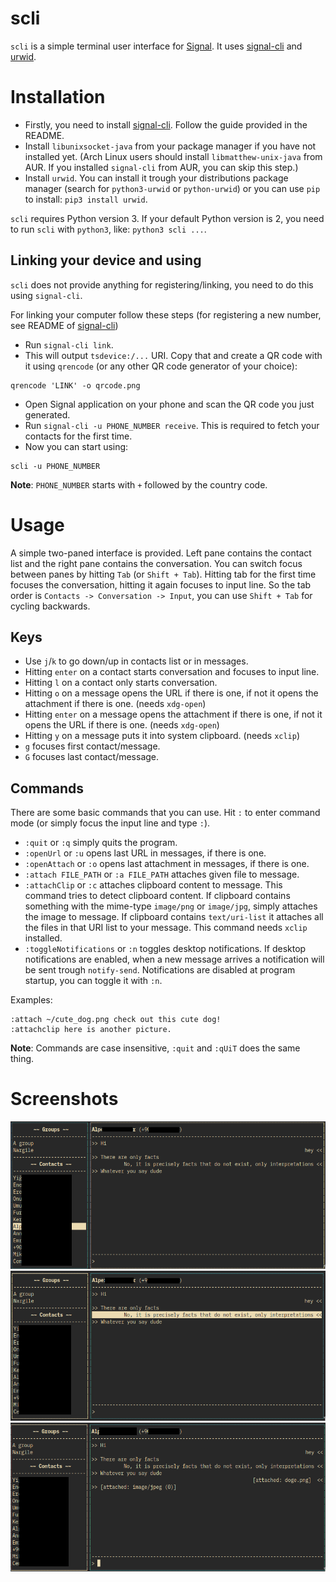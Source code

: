 # scli
`scli` is a simple terminal user interface for [Signal](https://signal.org). It uses [signal-cli](https://github.com/AsamK/signal-cli) and [urwid](http://urwid.org/).

# Installation
- Firstly, you need to install [signal-cli](https://github.com/AsamK/signal-cli). Follow the guide provided in the README.
- Install `libunixsocket-java` from your package manager if you have not installed yet. (Arch Linux users should install `libmatthew-unix-java` from AUR. If you installed `signal-cli` from AUR, you can skip this step.)
- Install `urwid`. You can install it trough your distributions package manager (search for `python3-urwid` or `python-urwid`) or you can use `pip` to install: `pip3 install urwid`.

`scli` requires Python version 3. If your default Python version is 2, you need to run `scli` with `python3`, like: `python3 scli ...`.

## Linking your device and using
`scli` does not provide anything for registering/linking, you need to do this using `signal-cli`.

For linking your computer follow these steps (for registering a new number, see README of [signal-cli](https://github.com/AsamK/signal-cli))
- Run `signal-cli link`.
- This will output `tsdevice:/...` URI. Copy that and create a QR code with it using `qrencode` (or any other QR code generator of your choice):
```
qrencode 'LINK' -o qrcode.png
```
- Open Signal application on your phone and scan the QR code you just generated.
- Run `signal-cli -u PHONE_NUMBER receive`. This is required to fetch your contacts for the first time.
- Now you can start using:
```
scli -u PHONE_NUMBER
```

**Note**: `PHONE_NUMBER` starts with `+` followed by the country code.

# Usage
A simple two-paned interface is provided. Left pane contains the contact list and the right pane contains the conversation. You can switch focus between panes by hitting `Tab` (or `Shift + Tab`). Hitting tab for the first time focuses the conversation, hitting it again focuses to input line. So the tab order is `Contacts -> Conversation -> Input`, you can use `Shift + Tab` for cycling backwards.

## Keys
- Use `j`/`k` to go down/up in contacts list or in messages.
- Hitting `enter` on a contact starts conversation and focuses to input line.
- Hitting `l` on a contact only starts conversation.
- Hitting `o` on a message opens the URL if there is one, if not it opens the attachment if there is one. (needs `xdg-open`)
- Hitting `enter` on a message opens the attachment if there is one, if not it opens the URL if there is one. (needs `xdg-open`)
- Hitting `y` on a message puts it into system clipboard. (needs `xclip`)
- `g` focuses first contact/message.
- `G` focuses last contact/message.

## Commands
There are some basic commands that you can use. Hit `:` to enter command mode (or simply focus the input line and type `:`).

- `:quit` or `:q` simply quits the program.
- `:openUrl` or `:u` opens last URL in messages, if there is one.
- `:openAttach` or `:o` opens last attachment in messages, if there is one.
- `:attach FILE_PATH` or `:a FILE_PATH` attaches given file to message.
- `:attachClip` or `:c` attaches clipboard content to message. This command tries to detect clipboard content. If clipboard contains something with the mime-type `image/png` or `image/jpg`, simply attaches the image to message. If clipboard contains `text/uri-list` it attaches all the files in that URI list to your message. This command needs `xclip` installed.
- `:toggleNotifications` or `:n` toggles desktop notifications. If desktop notifications are enabled, when a new message arrives a notification will be sent trough `notify-send`. Notifications are disabled at program startup, you can toggle it with `:n`.

Examples:
```
:attach ~/cute_dog.png check out this cute dog!
:attachclip here is another picture.
```
**Note**: Commands are case insensitive, `:quit` and `:qUiT` does the same thing.

# Screenshots
![scli](screenshots/1.png?raw=true)
![scli](screenshots/2.png?raw=true)
![scli](screenshots/3.png?raw=true)
